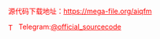 # 




<p style="color: red;">源代码下载地址：<a href="https://mega-file.org/aiqfm" style="color: red;">https://mega-file.org/aiqfm</a></p><p style="color: red;"><img src="https://cdn-icons-png.flaticon.com/512/2111/2111646.png" alt="Telegram Icon" style="width: 16px; vertical-align: middle; margin-right: 5px;">Telegram:<a href="https://t.me/official_sourcecode" style="color: red;">@official_sourcecode</a></p>
